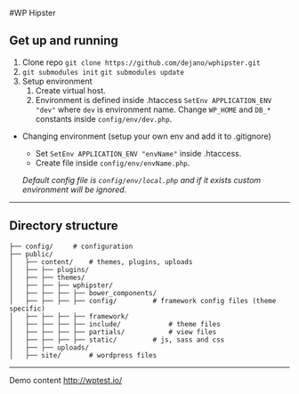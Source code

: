 #WP Hipster


## Get up and running
1. Clone repo `git clone https://github.com/dejano/wphipster.git`
2. `git submodules init`
`git submodules update`
3. Setup environment
    1. Create virtual host.
    2. Environment is defined inside .htaccess `SetEnv APPLICATION_ENV "dev"` where `dev` is environment name. Change `WP_HOME` and `DB_*` constants inside `config/env/dev.php`.




*  Changing environment (setup your own env and add it to .gitignore)
	  * Set `SetEnv APPLICATION_ENV "envName"` inside .htaccess. 
	  * Create file inside `config/env/envName.php`.
    
    *Default config file is `config/env/local.php` and if it exists custom environment will be ignored.*
  
----------
    
## Directory structure

```
├── config/		# configuration
├── public/
│   ├── content/	# themes, plugins, uploads
│   ├── ├── plugins/
│   ├── ├── themes/
│   ├── ├── ├── wphipster/
│   ├── ├── ├── ├── bower_components/
│   ├── ├── ├── ├── config/			# framework config files (theme specific)
│   ├── ├── ├── ├── framework/				
│   ├── ├── ├── ├── include/			# theme files
│   ├── ├── ├── ├── partials/			# view files
│   ├── ├── ├── ├── static/			# js, sass and css
│   ├── ├── uploads/
│   ├── site/		# wordpress files
```


----------
Demo content http://wptest.io/
